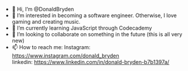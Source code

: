 - 👋 Hi, I’m @DonaldBryden
- 👀 I’m interested in becoming a software engineer. Otherwise, I love gaming and creating music.
- 🌱 I’m currently learning JavaScript through Codecademy
- 💞️ I’m looking to collaborate on something in the future (this is all very new)
- 📫 How to reach me: 
Instagram: https://www.instagram.com/donald_bryden  
linkedin: https://www.linkedin.com/in/donald-bryden-b7b1397a/

<!---
DonaldBryden/DonaldBryden is a ✨ special ✨ repository because its `README.md` (this file) appears on your GitHub profile.
You can click the Preview link to take a look at your changes.
--->
